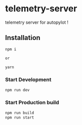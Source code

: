# telemetry-server
telemetry server for autopylot !

## Installation
```bash
npm i

or 

yarn
```

### Start Development
```bash
npm run dev
```
### Start Production build
```bash
npm run build
npm run start
```
